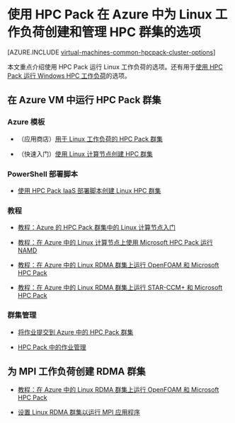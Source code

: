 <!-- not suitable for Mooncake -->

<properties
 pageTitle="云中的 Linux HPC Pack 群集选项 | Azure"
 description="了解使用 Microsoft HPC Pack 在 Azure 云中创建和管理 Linux 高性能计算 (HPC) 群集时可用的选项"
 services="virtual-machines-linux,cloud-services"
 documentationCenter=""
 authors="dlepow"
 manager="timlt"
 editor=""
 tags="azure-resource-manager,azure-service-management,hpc-pack"/>
<tags 
ms.service="virtual-machines-linux"
 ms.devlang="na"
 ms.topic="article"
 ms.tgt_pltfrm="vm-linux"
 ms.workload="big-compute"
 ms.date="09/26/2016"
 wacn.date=""
 ms.author="danlep"/>

# 使用 HPC Pack 在 Azure 中为 Linux 工作负荷创建和管理 HPC 群集的选项

[AZURE.INCLUDE [virtual-machines-common-hpcpack-cluster-options](../../includes/virtual-machines-common-hpcpack-cluster-options.md)]

本文重点介绍使用 HPC Pack 运行 Linux 工作负荷的选项。还有用于[使用 HPC Pack 运行 Windows HPC 工作负荷](/documentation/articles/virtual-machines-windows-hpcpack-cluster-options/)的选项。

## 在 Azure VM 中运行 HPC Pack 群集

### Azure 模板


* （应用商店）[用于 Linux 工作负荷的 HPC Pack 群集](https://azure.microsoft.com/marketplace/partners/microsofthpc/newclusterlinuxcn/)

* （快速入门）[使用 Linux 计算节点创建 HPC 群集](https://github.com/Azure/azure-quickstart-templates/tree/master/create-hpc-cluster-linux-cn)


### PowerShell 部署脚本

* [使用 HPC Pack IaaS 部署脚本创建 Linux HPC 群集](/documentation/articles/virtual-machines-linux-classic-hpcpack-cluster-powershell-script/)

### 教程

* [教程：Azure 的 HPC Pack 群集中的 Linux 计算节点入门](/documentation/articles/virtual-machines-linux-classic-hpcpack-cluster/)

* [教程：在 Azure 中的 Linux 计算节点上使用 Microsoft HPC Pack 运行 NAMD](/documentation/articles/virtual-machines-linux-classic-hpcpack-cluster-namd/)

* [教程：在 Azure 中的 Linux RDMA 群集上运行 OpenFOAM 和 Microsoft HPC Pack](/documentation/articles/virtual-machines-linux-classic-hpcpack-cluster-openfoam/)

* [教程：在 Azure 中的 Linux RDMA 群集上运行 STAR-CCM+ 和 Microsoft HPC Pack](/documentation/articles/virtual-machines-linux-classic-hpcpack-cluster-starccm/)

### 群集管理

* [将作业提交到 Azure 中的 HPC Pack 群集](/documentation/articles/virtual-machines-windows-hpcpack-cluster-submit-jobs/)

* [HPC Pack 中的作业管理](https://technet.microsoft.com/zh-cn/library/jj899585.aspx)


## 为 MPI 工作负荷创建 RDMA 群集

* [教程：在 Azure 中的 Linux RDMA 群集上运行 OpenFOAM 和 Microsoft HPC Pack](/documentation/articles/virtual-machines-linux-classic-hpcpack-cluster-openfoam/)

* [设置 Linux RDMA 群集以运行 MPI 应用程序](/documentation/articles/virtual-machines-linux-classic-rdma-cluster/)

<!---HONumber=Mooncake_Quality_Review_1215_2016-->